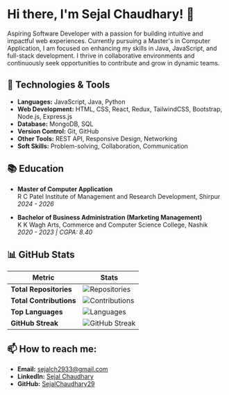 # Hi there, I'm Sejal Chaudhary! 👋

Aspiring Software Developer with a passion for building intuitive and impactful web experiences. Currently pursuing a Master's in Computer Application, I am focused on enhancing my skills in Java, JavaScript, and full-stack development. I thrive in collaborative environments and continuously seek opportunities to contribute and grow in dynamic teams.

## 🔧 Technologies & Tools

- **Languages:** JavaScript, Java, Python
- **Web Development:** HTML, CSS, React, Redux, TailwindCSS, Bootstrap, Node.js, Express.js
- **Database:** MongoDB, SQL
- **Version Control:** Git, GitHub
- **Other Tools:** REST API, Responsive Design, Networking
- **Soft Skills:** Problem-solving, Collaboration, Communication

## 📚 Education

- **Master of Computer Application**  
  R C Patel Institute of Management and Research Development, Shirpur  
  *2024 - 2026*

- **Bachelor of Business Administration (Marketing Management)**  
  K K Wagh Arts, Commerce and Computer Science College, Nashik  
  *2020 - 2023 | CGPA: 8.40*

## 📊 GitHub Stats

| **Metric**                     | **Stats**                                                                                     |
|--------------------------------|-----------------------------------------------------------------------------------------------|
| **Total Repositories**         | ![Repositories](https://img.shields.io/github/repos/SejalChaudhary29?color=blue)              |
| **Total Contributions**        | ![Contributions](https://github-readme-stats.vercel.app/api?username=SejalChaudhary29&count_private=true&show_icons=true&theme=default) |
| **Top Languages**              | ![Languages](https://github-readme-stats.vercel.app/api/top-langs/?username=SejalChaudhary29&layout=compact) |
| **GitHub Streak**              | ![GitHub Streak](https://github-readme-streak-stats.herokuapp.com/?user=SejalChaudhary29)     |

## 📫 How to reach me:

- **Email:** [sejalch2933@gmail.com](mailto:sejalch2933@gmail.com)
- **LinkedIn:** [Sejal Chaudhary](https://www.linkedin.com/in/sejalchaudhary29/)
- **GitHub:** [SejalChaudhary29](https://github.com/SejalChaudhary29)
